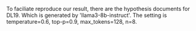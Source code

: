 To faciliate reproduce our result, there are the hypothesis documents for DL19. Which is generated by 'llama3-8b-instruct'. The setting is temperature=0.6, top-p=0.9, max_tokens=128, n=8.
